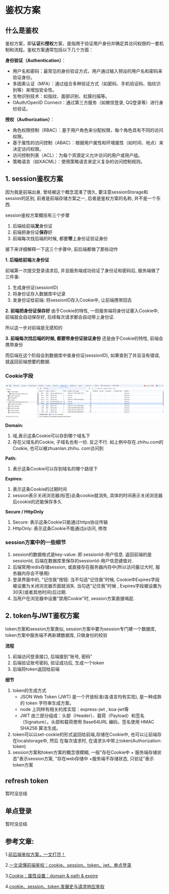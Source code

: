 # 鉴权方案
## 什么是鉴权
鉴权方案，即**认证**和**授权**方案，是指用于验证用户身份并确定其访问权限的一套机制和流程。鉴权方案通常包括以下几个方面：

**身份验证（Authentication）**：

- 用户名和密码：最常见的身份验证方式，用户通过输入预设的用户名和密码来验证身份。
- 多因素认证（MFA）：通过组合多种验证方式（如密码、手机验证码、指纹识别等）来增加安全性。
- 生物识别技术：如指纹、面部识别、虹膜扫描等。
- OAuth/OpenID Connect：通过第三方服务（如微信登录, QQ登录等）进行身份验证。

**授权（Authorization）**：

 - 角色权限控制（RBAC）：基于用户角色来分配权限，每个角色具有不同的访问权限。
 - 基于属性的访问控制（ABAC）：根据用户属性和环境属性（如时间、地点）来决定访问权限。
 - 访问控制列表（ACL）：为每个资源定义允许访问的用户或用户组。
 - 策略语言（如XACML）：使用策略语言来定义复杂的访问控制规则。


## 1. session鉴权方案
因为我是前端出身, 曾经被这个概念混淆了很久, 要注意sessionStorage和session的区别, 前者是前端存储方案之一, 后者是鉴权方案的名称, 
并不是一个东西. 

session鉴权方案概括有三个步骤
1. 后端给前端**发**身份证
2. 前端把身份证**保存**好
3. 前端每次找后端的时候, 都要**带**上身份证验证身份

接下来详细解释一下这三个步骤中, 前后端都做了那些动作

**1. 后端给前端**发**身份证**

前端第一次提交登录请求后, 并且服务端成功验证了身份证和密码后, 服务端做了三件事: 
1. 生成身份证(sessionID)
2. 将身份证存入数据库中记录 
3. 发身份证给前端: 将sessionID存入Cookie中, 让前端携带回去


**2. 前端把身份证保存好**
由于Cookie的特性, 一但服务端将身份证塞入Cookie中, 前端就会自动保存好, 后续每次请求都会自动带上身份证.

所以这一步对前端是无感知的

**3. 前端每次找后端的时候, 都要带身份证验证身份**
还是由于Cookie的特性, 前端会携带身份

而后端在这个阶段会到数据库中查身份证(sessionID), 如果查到了并且没有错误, 就返回前端想要的数据.

### Cookie字段
<img src="./imgs/cookie.png" alt="cookie" style="zoom:50%;">

**Domain:** 
   1. 域,表示这条Cookie可以存到哪个域名下
   2. 存在父域名的Cookie, 子域名也有一份. 反之不行. 如上例中存在.zhihu.com的Cookie, 也可以被zhuanlan.zhihu.
      com访问到 

**Path:**
   1. 表示这条Cookie可以存到域名的哪个路径下

**Expires:**
   1. 表示这条Cookie的过期时间
   2. session表示关闭浏览器(标签)此条cookie就消失, 具体的时间表示关闭浏览器后cookie的还能保存多久

**Secure / HttpOnly**
   1. Secure: 表示这条Cookie只能通过https协议传输
   2. HttpOnly: 表示这条Cookie不能通过js访问, 修改 

### session方案中的一些细节
1. session的数据格式是key-value: 即 sessionId-用户信息. 返回前端的是sessionId, 
   后端在数据库里保存的sessionId-用户信息键值对. 
2. 后端常用redis存储session, 或直接存在服务器内存中(所以访问量过大时, 服务器内存会不够用)
3. 登录界面中的, "记住我"按钮: 当不勾选"记住我"时候, Cookie中Expires字段被设置为关闭浏览器页面就消失. 当勾选"记住我"时候
, Expires字段被设置为30天(或者其他时间)后过期.
4. 当用户在浏览器中设置"禁用Cookie"时, session方案直接嗝屁.

## 2. token与JWT鉴权方案
token方案和session方案类似, session方案中要为session专门建一个数据库, token方案中服务端不再新建数据库, 只做身份的校验

**流程**
1. 前端访问登录接口, 后端接到"账号, 密码"
2. 后端验证账号密码, 验证成功后, 生成一个token
3. 后端将token返回给前端

**细节**
1. token的生成方式
    - JSON Web Token (JWT) 是一个开放标准(各语言均有实现), 是一种成熟的 token 字符串生成方案。
    - node 上同样有相关的库实现：express-jwt , koa-jwt等
    - JWT 由三部分组成：头部（Header）、载荷（Payload）和签名（Signature）。头部和载荷使用 Base64URL 编码，签名使用 HMAC SHA256 算法生成。
2. token可以以set-cookie的形式返回给前端,存储在Cookie中, 也可以让前端存在localstorage中, 然后
在每次请求时, 在请求头中带上token(Authorization: token)
3. session方案和token方案的概念很模糊, 一般"存在Cookie中 + 服务端存储状态"表示session方案, "存在web存储中 
   +服务端不存储状态, 只验证"表示token方案

## refresh token
暂时没总结
##  单点登录
暂时没总结


## 参考文章: 
1.[前后端鉴权方案，一文打尽！](https://mp.weixin.qq.com/s?__biz=MzU0OTE4MzYzMw==&mid=2247550739&idx=3&sn=79d9e71427954417c0c040bfb86db38e&chksm=fbb18eedccc607fb8854b707e3d3d36841810d08573d96ccdc19ae2761c6e8ca645771eb2a23&scene=27)

2.[一文读懂前端鉴权：cookie、session、token、jwt、单点登录](https://zhuanlan.zhihu.com/p/677982758)

3.[Cookie：属性设置：domain & path & expire](https://www.bilibili.com/video/BV19S4y1N74v/?spm_id_from=333.337.search-card.all.click&vd_source=f0597bff9d28f459976cfa5b23ec3128)

4.[cookie、session、token 发展史与请求响应鉴权](https://www.bilibili.com/video/BV1b14y1J7Yv/?spm_id_from=333.337.search-card.all.click&vd_source=f0597bff9d28f459976cfa5b23ec3128)
